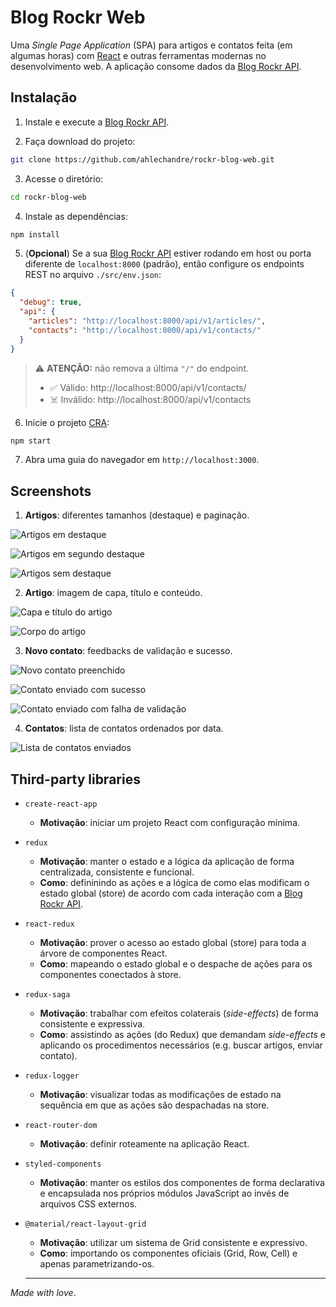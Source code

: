 # Blog Rockr Web

Uma *Single Page Application* (SPA) para artigos e contatos feita (em algumas horas) com [React](https://reactjs.org/) e outras ferramentas modernas no desenvolvimento web. A aplicação consome dados da [Blog Rockr API](https://github.com/ahlechandre/rockr-blog-api).

## Instalação

1. Instale e execute a [Blog Rockr API](https://github.com/ahlechandre/rockr-blog-api).

2. Faça download do projeto:

```bash
git clone https://github.com/ahlechandre/rockr-blog-web.git
```

3. Acesse o diretório:

```bash
cd rockr-blog-web
```

4. Instale as dependências:

```bash
npm install
```

5. (**Opcional**) Se a sua [Blog Rockr API](https://github.com/ahlechandre/rockr-blog-api) estiver rodando em host ou porta diferente de `localhost:8000` (padrão), então configure os endpoints REST no arquivo `./src/env.json`:

```json
{
  "debug": true,
  "api": {
    "articles": "http://localhost:8000/api/v1/articles/",
    "contacts": "http://localhost:8000/api/v1/contacts/"
  }
}
```

> ⚠️ **ATENÇÃO:** não remova a última `"/"` do endpoint.
> * ✅ Válido: http://localhost:8000/api/v1/contacts/
> * ☠️ Inválido: http://localhost:8000/api/v1/contacts

6. Inicie o projeto [CRA](https://github.com/facebook/create-react-app):

```bash
npm start
```

7. Abra uma guia do navegador em `http://localhost:3000`.

## Screenshots

1. **Artigos**: diferentes tamanhos (destaque) e paginação.

![Artigos em destaque](./screenshots/rockr-blog-web-demo-artigos-1.png)

![Artigos em segundo destaque](./screenshots/rockr-blog-web-demo-artigos-2.png)

![Artigos sem destaque](./screenshots/rockr-blog-web-demo-artigos-3.png)

2. **Artigo**: imagem de capa, título e conteúdo.

![Capa e título do artigo](./screenshots/rockr-blog-web-demo-artigo-1.png)

![Corpo do artigo](./screenshots/rockr-blog-web-demo-artigo-2.png)

3. **Novo contato**: feedbacks de validação e sucesso.

![Novo contato preenchido](./screenshots/rockr-blog-web-demo-contato-1.png)

![Contato enviado com sucesso](./screenshots/rockr-blog-web-demo-contato-2.png)

![Contato enviado com falha de validação](./screenshots/rockr-blog-web-demo-contato-3.png)

4. **Contatos**: lista de contatos ordenados por data.

![Lista de contatos enviados](./screenshots/rockr-blog-web-demo-contatos-1.png)

## Third-party libraries

* `create-react-app`
  - **Motivação**: iniciar um projeto React com configuração mínima.
* `redux`
  - **Motivação**: manter o estado e a lógica da aplicação de forma centralizada, consistente e funcional.
  - **Como**: defininindo as ações e a lógica de como elas modificam o estado global (store) de acordo com cada interação com a [Blog Rockr API](https://github.com/ahlechandre/rockr-blog-api).
* `react-redux`
  - **Motivação**: prover o acesso ao estado global (store) para toda a árvore de componentes React.
  - **Como**: mapeando o estado global e o despache de ações para os componentes conectados à store.
* `redux-saga`
  - **Motivação**: trabalhar com efeitos colaterais (*side-effects*) de forma consistente e expressiva.
  - **Como**: assistindo as ações (do Redux) que demandam *side-effects* e aplicando os procedimentos necessários (e.g. buscar artigos, enviar contato).
* `redux-logger`
  - **Motivação**: visualizar todas as modificações de estado na sequência em que as ações são despachadas na store.
* `react-router-dom`
  - **Motivação**: definir roteamente na aplicação React.
* `styled-components`
  - **Motivação**: manter os estilos dos componentes de forma declarativa e encapsulada nos próprios módulos JavaScript ao invés de arquivos CSS externos.
* `@material/react-layout-grid`
  - **Motivação**: utilizar um sistema de Grid consistente e expressivo.
  - **Como**: importando os componentes oficiais (Grid, Row, Cell) e apenas parametrizando-os.

  --------

*Made with love*.